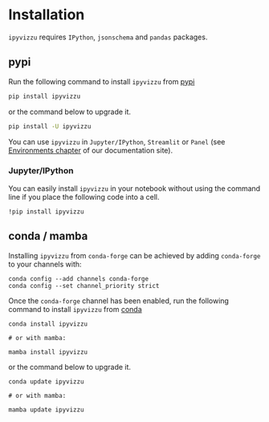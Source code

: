 # Installation

`ipyvizzu` requires `IPython`, `jsonschema` and `pandas` packages.

## pypi

Run the following command to install `ipyvizzu` from
[pypi](https://pypi.org/project/ipyvizzu/)

```sh
pip install ipyvizzu
```

or the command below to upgrade it.

```sh
pip install -U ipyvizzu
```

You can use `ipyvizzu` in `Jupyter/IPython`, `Streamlit` or `Panel` (see
[Environments chapter](environments/index.md) of our documentation site).

### Jupyter/IPython

You can easily install `ipyvizzu` in your notebook without using the command
line if you place the following code into a cell.

```
!pip install ipyvizzu
```

## conda / mamba

Installing `ipyvizzu` from `conda-forge` can be achieved by adding `conda-forge`
to your channels with:

```
conda config --add channels conda-forge
conda config --set channel_priority strict
```

Once the `conda-forge` channel has been enabled, run the following command to
install `ipyvizzu` from [conda](https://anaconda.org/conda-forge/ipyvizzu/)

```
conda install ipyvizzu

# or with mamba:

mamba install ipyvizzu
```

or the command below to upgrade it.

```
conda update ipyvizzu

# or with mamba:

mamba update ipyvizzu
```
